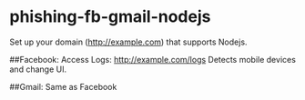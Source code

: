 # phishing-fb-gmail-nodejs

Set up your domain (http://example.com) that supports Nodejs.

##Facebook: 
  Access Logs: http://example.com/logs
  Detects mobile devices and change UI.
  
##Gmail:
  Same as Facebook
